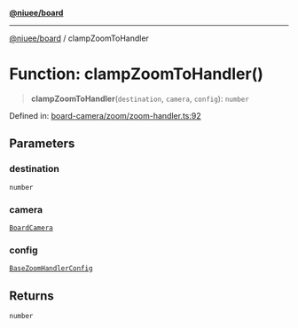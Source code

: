 [**@niuee/board**](../README.md)

***

[@niuee/board](../globals.md) / clampZoomToHandler

# Function: clampZoomToHandler()

> **clampZoomToHandler**(`destination`, `camera`, `config`): `number`

Defined in: [board-camera/zoom/zoom-handler.ts:92](https://github.com/niuee/board/blob/a0a1179721d4f4b943b6a9bc156753ac9737e502/src/board-camera/zoom/zoom-handler.ts#L92)

## Parameters

### destination

`number`

### camera

[`BoardCamera`](../interfaces/BoardCamera.md)

### config

[`BaseZoomHandlerConfig`](../type-aliases/BaseZoomHandlerConfig.md)

## Returns

`number`

